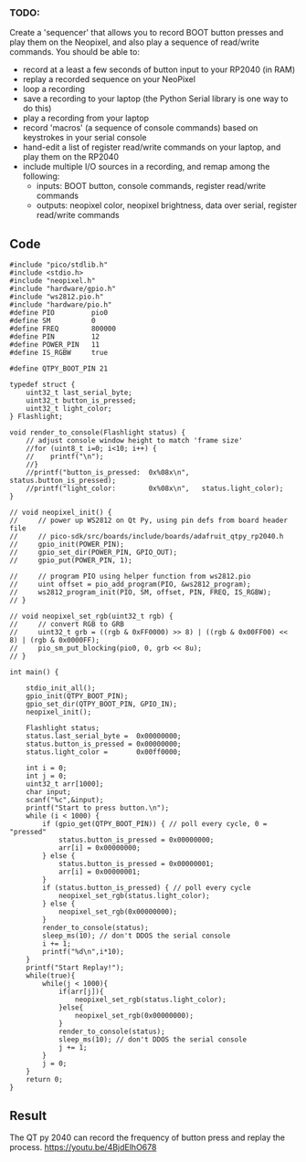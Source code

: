 ### TODO:

Create a 'sequencer' that allows you to record BOOT button presses and play them on the Neopixel, and also play a sequence of read/write commands. You should be able to:
- record at a least a few seconds of button input to your RP2040 (in RAM)
- replay a recorded sequence on your NeoPixel
- loop a recording
- save a recording to your laptop (the Python Serial library is one way to do this)
- play a recording from your laptop
- record 'macros' (a sequence of console commands) based on keystrokes in your serial console
- hand-edit a list of register read/write commands on your laptop, and play them on the RP2040
- include multiple I/O sources in a recording, and remap among the following:
    - inputs: BOOT button, console commands, register read/write commands
    - outputs: neopixel color, neopixel brightness, data over serial, register read/write commands

## Code
```
#include "pico/stdlib.h"
#include <stdio.h>
#include "neopixel.h"
#include "hardware/gpio.h"
#include "ws2812.pio.h"
#include "hardware/pio.h"
#define PIO         pio0
#define SM          0
#define FREQ        800000
#define PIN         12
#define POWER_PIN   11
#define IS_RGBW     true  

#define QTPY_BOOT_PIN 21

typedef struct {
    uint32_t last_serial_byte;
    uint32_t button_is_pressed;
    uint32_t light_color;
} Flashlight; 

void render_to_console(Flashlight status) {
    // adjust console window height to match 'frame size'
    //for (uint8_t i=0; i<10; i++) { 
    //    printf("\n");
    //}
    //printf("button_is_pressed:  0x%08x\n",   status.button_is_pressed);
    //printf("light_color:        0x%08x\n",   status.light_color);
}  

// void neopixel_init() {
//     // power up WS2812 on Qt Py, using pin defs from board header file
//     // pico-sdk/src/boards/include/boards/adafruit_qtpy_rp2040.h
//     gpio_init(POWER_PIN);
//     gpio_set_dir(POWER_PIN, GPIO_OUT);
//     gpio_put(POWER_PIN, 1);

//     // program PIO using helper function from ws2812.pio
//     uint offset = pio_add_program(PIO, &ws2812_program);
//     ws2812_program_init(PIO, SM, offset, PIN, FREQ, IS_RGBW);
// }
           
// void neopixel_set_rgb(uint32_t rgb) {
//     // convert RGB to GRB
//     uint32_t grb = ((rgb & 0xFF0000) >> 8) | ((rgb & 0x00FF00) << 8) | (rgb & 0x0000FF);
//     pio_sm_put_blocking(pio0, 0, grb << 8u);
// }

int main() {

    stdio_init_all();
    gpio_init(QTPY_BOOT_PIN);
    gpio_set_dir(QTPY_BOOT_PIN, GPIO_IN);
    neopixel_init();

    Flashlight status;
    status.last_serial_byte =  0x00000000;
    status.button_is_pressed = 0x00000000;
    status.light_color =       0x00ff0000;

    int i = 0;
    int j = 0;
    uint32_t arr[1000];
    char input;
    scanf("%c",&input);
    printf("Start to press button.\n");
    while (i < 1000) {
        if (gpio_get(QTPY_BOOT_PIN)) { // poll every cycle, 0 = "pressed"
            status.button_is_pressed = 0x00000000;
            arr[i] = 0x00000000;
        } else {
            status.button_is_pressed = 0x00000001;
            arr[i] = 0x00000001;
        }
        if (status.button_is_pressed) { // poll every cycle
            neopixel_set_rgb(status.light_color);
        } else {
            neopixel_set_rgb(0x00000000);
        }
        render_to_console(status);
        sleep_ms(10); // don't DDOS the serial console
        i += 1;
        printf("%d\n",i*10);
    }
    printf("Start Replay!");
    while(true){
        while(j < 1000){
            if(arr[j]){
                neopixel_set_rgb(status.light_color);
            }else{
                neopixel_set_rgb(0x00000000);
            }
            render_to_console(status);
            sleep_ms(10); // don't DDOS the serial console
            j += 1;
        }
        j = 0;
    }
    return 0;
}
```
## Result
The QT py 2040 can record the frequency of button press and replay the process. https://youtu.be/4BjdElhO678


